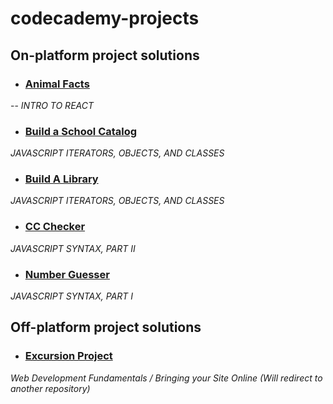 # codecademy-projects
## On-platform project solutions

- ### [Animal Facts](https://github.com/zeenyo/codecademy-projects/tree/main/animal-facts)
-- _INTRO TO REACT_

- ### [Build a School Catalog](https://github.com/zeenyo/codecademy-projects/blob/main/school-catalog.js)
_JAVASCRIPT ITERATORS, OBJECTS, AND CLASSES_

- ### [Build A Library](https://github.com/zeenyo/codecademy-projects/blob/main/build-a-library.js)
 _JAVASCRIPT ITERATORS, OBJECTS, AND CLASSES_

- ### [CC Checker](https://github.com/zeenyo/codecademy-projects/blob/main/ccChecker.js)
_JAVASCRIPT SYNTAX, PART II_

- ### [Number Guesser](https://github.com/zeenyo/codecademy-projects/blob/main/number-guesser.js)
_JAVASCRIPT SYNTAX, PART I_

## Off-platform project solutions
- ### [Excursion Project](https://github.com/zeenyo/excursion)
_Web Development Fundamentals / Bringing your Site Online_
_(Will redirect to another repository)_
